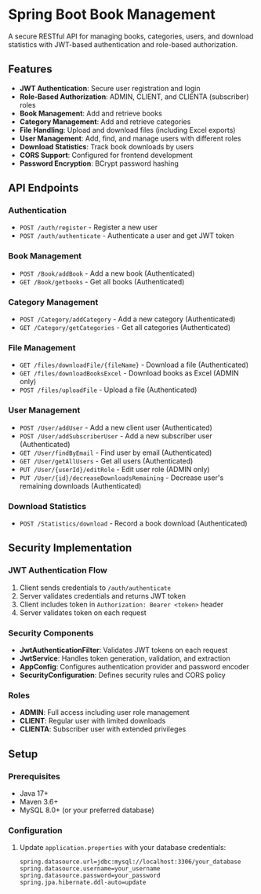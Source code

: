 # Spring Boot Book Management

A secure RESTful API for managing books, categories, users, and download statistics with JWT-based authentication and role-based authorization.

## Features

- **JWT Authentication**: Secure user registration and login
- **Role-Based Authorization**: ADMIN, CLIENT, and CLIENTA (subscriber) roles
- **Book Management**: Add and retrieve books
- **Category Management**: Add and retrieve categories
- **File Handling**: Upload and download files (including Excel exports)
- **User Management**: Add, find, and manage users with different roles
- **Download Statistics**: Track book downloads by users
- **CORS Support**: Configured for frontend development
- **Password Encryption**: BCrypt password hashing

## API Endpoints

### Authentication
- `POST /auth/register` - Register a new user
- `POST /auth/authenticate` - Authenticate a user and get JWT token

### Book Management
- `POST /Book/addBook` - Add a new book (Authenticated)
- `GET /Book/getbooks` - Get all books (Authenticated)

### Category Management
- `POST /Category/addCategory` - Add a new category (Authenticated)
- `GET /Category/getCategories` - Get all categories (Authenticated)

### File Management
- `GET /files/downloadFile/{fileName}` - Download a file (Authenticated)
- `GET /files/downloadBooksExcel` - Download books as Excel (ADMIN only)
- `POST /files/uploadFile` - Upload a file (Authenticated)

### User Management
- `POST /User/addUser` - Add a new client user (Authenticated)
- `POST /User/addSubscriberUser` - Add a new subscriber user (Authenticated)
- `GET /User/findByEmail` - Find user by email (Authenticated)
- `GET /User/getAllUsers` - Get all users (Authenticated)
- `PUT /User/{userId}/editRole` - Edit user role (ADMIN only)
- `PUT /User/{id}/decreaseDownloadsRemaining` - Decrease user's remaining downloads (Authenticated)

### Download Statistics
- `POST /Statistics/download` - Record a book download (Authenticated)

## Security Implementation

### JWT Authentication Flow
1. Client sends credentials to `/auth/authenticate`
2. Server validates credentials and returns JWT token
3. Client includes token in `Authorization: Bearer <token>` header
4. Server validates token on each request

### Security Components
- **JwtAuthenticationFilter**: Validates JWT tokens on each request
- **JwtService**: Handles token generation, validation, and extraction
- **AppConfig**: Configures authentication provider and password encoder
- **SecurityConfiguration**: Defines security rules and CORS policy

### Roles
- **ADMIN**: Full access including user role management
- **CLIENT**: Regular user with limited downloads
- **CLIENTA**: Subscriber user with extended privileges

## Setup

### Prerequisites
- Java 17+
- Maven 3.6+
- MySQL 8.0+ (or your preferred database)

### Configuration
1. Update `application.properties` with your database credentials:
   ```properties
   spring.datasource.url=jdbc:mysql://localhost:3306/your_database
   spring.datasource.username=your_username
   spring.datasource.password=your_password
   spring.jpa.hibernate.ddl-auto=update